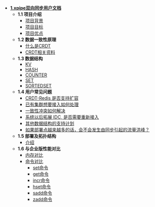 - **[1.xpipe双向同步用户文档](README.md)**
    - **1.1 项目介绍**
      - [项目背景](1_项目/1.1_背景.md)
      - [项目目标](1_项目/1.2_目标.md)
      - [项目优点](1_项目/1.3_优点.md)
    - **1.2 数据一致性原理**
      - [什么是CRDT](2_原理/2.1_CRDT.md)
      - [CRDT相关资料](2_原理/2.2_Resources.md)
    - **1.3 数据结构**
      - [KV](3_数据类型/3.1_KV.md)
      - [HASH](3_数据类型/3.2_HASH.md)
      - [COUNTER](3_数据类型/3.3_COUNTER.md)
      - [SET](3_数据类型/3.4_SET.md)
      - [SORTEDSET](3_数据类型/3.5_SORTEDSET.md)
    - **1.4 用户常见问题**
      - [CRDT-Redis 是否支持扩容](4_用户常见问题/4.1.md)
      - [已有集群想要接入如何处理](4_用户常见问题/4.2.md)
      - [一致性冲突如何解决](4_用户常见问题/4.3.md)
      - [系统以后拓展 IDC, 是否需要重新接入](4_用户常见问题/4.4.md)
      - [其他数据结构的支持计划](4_用户常见问题/4.5.md)
      - [如果部署点越来越多的话，会不会发生由同步引起的流量洪峰？](4_用户常见问题/4.6.md)
    - **1.5 部署及拓扑结构**
      - [介绍](5_部署及拓扑结构/5.1_介绍.md)
    - **1.6 与企业版性能对比**
      - [内存对比](6_与企业版性能对比/6.1_内存对比.md)
      - [命令对比](6_与企业版性能对比/6.2_命令对比.md)
        - [set命令](6_与企业版性能对比/6.2/set命令.md)
        - [get命令](6_与企业版性能对比/6.2/get命令.md)
        - [incr命令](6_与企业版性能对比/6.2/incr命令.md)
        - [hset命令](6_与企业版性能对比/6.2/hset命令.md)
        - [sadd命令](6_与企业版性能对比/6.2/sadd命令.md)
        - [zadd命令](6_与企业版性能对比/6.2/zadd命令.md)
